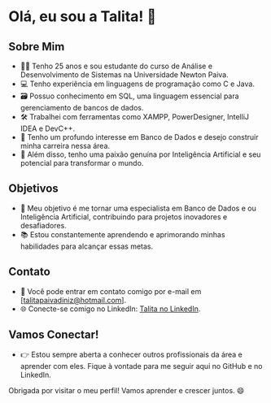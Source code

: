 # Olá, eu sou a Talita! 👋

## Sobre Mim

- 👩‍🎓 Tenho 25 anos e sou estudante do curso de Análise e Desenvolvimento de Sistemas na Universidade Newton Paiva.
- 💻 Tenho experiência em linguagens de programação como C e Java.
- 🗃️ Possuo conhecimento em SQL, uma linguagem essencial para gerenciamento de bancos de dados.
- 🛠️ Trabalhei com ferramentas como XAMPP, PowerDesigner, IntelliJ IDEA e DevC++.
- 🌟 Tenho um profundo interesse em Banco de Dados e desejo construir minha carreira nessa área.
- 🧠 Além disso, tenho uma paixão genuína por Inteligência Artificial e seu potencial para transformar o mundo.

## Objetivos

- 🚀 Meu objetivo é me tornar uma especialista em Banco de Dados e ou Inteligência Artificial, contribuindo para projetos inovadores e desafiadores.
- 📚 Estou constantemente aprendendo e aprimorando minhas habilidades para alcançar essas metas.

## Contato

- 📧 Você pode entrar em contato comigo por e-mail em [talitapaivadiniz@hotmail.com].
- 🌐 Conecte-se comigo no LinkedIn: [Talita no LinkedIn](https://www.linkedin.com/in/talita-paiva-3a1901144/).

## Vamos Conectar!

- 👉 Estou sempre aberta a conhecer outros profissionais da área e aprender com eles. Fique à vontade para me seguir aqui no GitHub e no LinkedIn.

Obrigada por visitar o meu perfil! Vamos aprender e crescer juntos. 😄

